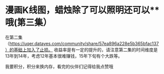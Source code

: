 #  漫画K线图，蜡烛除了可以照明还可以**哦(第三集） 

在第二集（https://uqer.datayes.com/community/share/57ea896a228e5b365bfac137）的基础上加入了止损。
收益率是有一定的提升的，请注意第二集的时间维度是13年到14年，考虑12年基本很难赚钱，15年下旬有个大跌等。

我要积分，积分来换内存，看完的伙伴们记得给我点赞哦